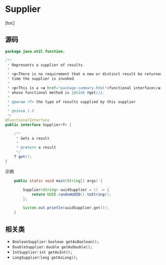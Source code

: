# Supplier

[toc]

## 源码

```java
package java.util.function;

/**
 * Represents a supplier of results.
 *
 * <p>There is no requirement that a new or distinct result be returned each
 * time the supplier is invoked.
 *
 * <p>This is a <a href="package-summary.html">functional interface</a>
 * whose functional method is {@link #get()}.
 *
 * @param <T> the type of results supplied by this supplier
 *
 * @since 1.8
 */
@FunctionalInterface
public interface Supplier<T> {

    /**
     * Gets a result.
     *
     * @return a result
     */
    T get();
}
```

示例

```java
    public static void main(String[] args) {

        Supplier<String> uuidSupplier = () -> {
            return UUID.randomUUID().toString();
        };

        System.out.println(uuidSupplier.get());
    }
```

## 相关类



* `BooleanSupplier`: `boolean getAsBoolean();`
* `DoubleSupplier`: `double getAsDouble();`
* `IntSupplier`: `int getAsInt();`
* `LongSupplier`:`long getAsLong();`